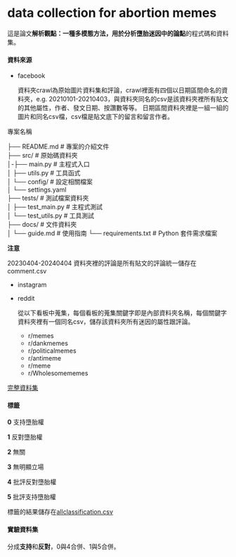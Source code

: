 # data collection for abortion memes
這是論文**解析觀點：一種多模態方法，用於分析墮胎迷因中的論點**的程式碼和資料集。

#### 資料來源
* facebook

  資料夾crawl為原始圖片資料集和評論，crawl裡面有四個以日期區間命名的資料夾，e.g. 20210101-20210403，與資料夾同名的csv是該資料夾裡所有貼文的其他屬性，作者、發文日期、按讚數等等。
日期區間資料夾裡是一組一組的圖片和同名csv檔，csv檔是貼文底下的留言和留言作者。

專案名稱

├── README.md          # 專案的介紹文件\
├── src/               # 原始碼資料夾\
│-├── main.py        # 主程式入口\
│   ├── utils.py       # 工具函式\
│   └── config/        # 設定相關檔案\
│       └── settings.yaml\
├── tests/             # 測試檔案資料夾\
│   ├── test_main.py   # 主程式測試\
│   └── test_utils.py  # 工具測試\
├── docs/              # 文件資料夾\
│   └── guide.md       # 使用指南
└── requirements.txt   # Python 套件需求檔案


  **注意**

  20230404-20240404 資料夾裡的評論是所有貼文的評論統一儲存在comment.csv
* instagram
* reddit

  從以下看板中蒐集，每個看板的蒐集關鍵字即是內部資料夾名稱，每個關鍵字資料夾裡有一個同名csv，儲存該資料夾所有迷因的屬性跟評論。
  * r/memes
  * r/dankmemes
  * r/politicalmemes
  * r/antimeme
  * r/meme
  * r/Wholesomememes

 [完整資料集](<https://drive.google.com/drive/folders/1U17i1n4X1wwCJUmg5FUBimTgtP9hIXQ4?usp=sharing>)

#### 標籤
**0** 支持墮胎權

**1** 反對墮胎權

**2** 無關

**3** 無明顯立場

**4** 批評反對墮胎權

**5** 批評支持墮胎權

標籤的結果儲存在[allclassification.csv](allclassification.csv)

#### 實驗資料集
分成**支持**和**反對**，0與4合併、1與5合併。
